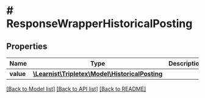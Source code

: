 # # ResponseWrapperHistoricalPosting

## Properties

Name | Type | Description | Notes
------------ | ------------- | ------------- | -------------
**value** | [**\Learnist\Tripletex\Model\HistoricalPosting**](HistoricalPosting.md) |  | [optional]

[[Back to Model list]](../../README.md#models) [[Back to API list]](../../README.md#endpoints) [[Back to README]](../../README.md)
